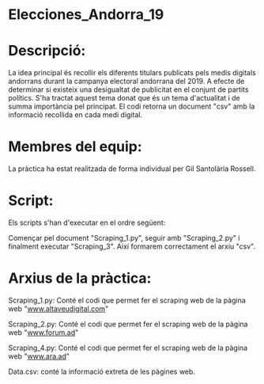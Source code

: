 # Elecciones_Andorra_19
#  Descripció:
La idea principal és recollir els diferents titulars publicats pels medis digitals andorrans durant la campanya electoral andorrana del 2019. A efecte de determinar si existeix una desigualtat de publicitat en el conjunt de partits polítics. S'ha tractat aquest tema donat que és un tema d'actualitat i de summa importància pel principat.
El codi retorna un document "csv" amb la informació recollida en cada medi digital.

# Membres del equip:
La pràctica ha estat realitzada de forma individual per Gil Santolària Rossell.

# Script:
Els scripts s'han d'executar en el ordre següent: 

Començar pel document "Scraping_1.py", seguir amb "Scraping_2.py" i finalment executar "Scraping_3". Així formarem correctament el arxiu "csv".

# Arxius de la pràctica:
Scraping_1.py: Conté el codi que permet fer el scraping web de la pàgina web "www.altaveudigital.com"

Scraping_2.py: Conté el codi que permet fer el scraping web de la pàgina web "www.forum.ad"

Scraping_4.py: Conté el codi que permet fer el scraping web de la pàgina web "www.ara.ad"

Data.csv: conté la informació extreta de les pàgines web.
